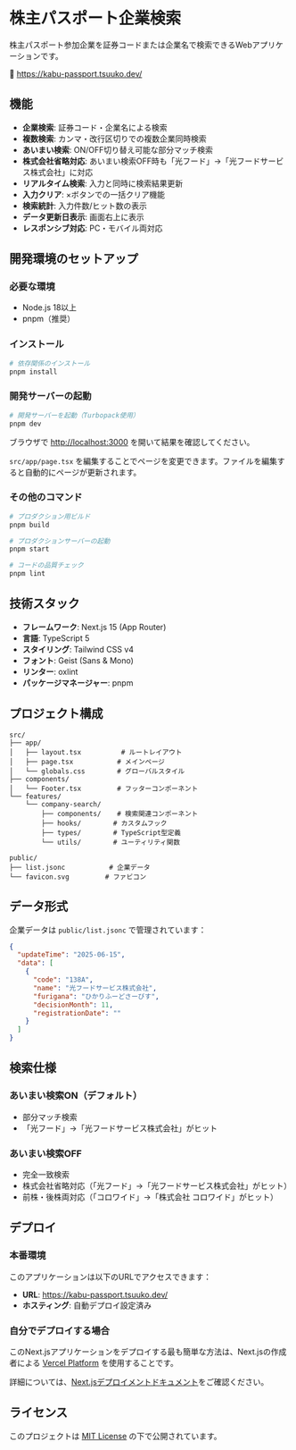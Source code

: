 # 株主パスポート企業検索

株主パスポート参加企業を証券コードまたは企業名で検索できるWebアプリケーションです。

🔗 https://kabu-passport.tsuuko.dev/

## 機能

- **企業検索**: 証券コード・企業名による検索
- **複数検索**: カンマ・改行区切りでの複数企業同時検索  
- **あいまい検索**: ON/OFF切り替え可能な部分マッチ検索
- **株式会社省略対応**: あいまい検索OFF時も「光フード」→「光フードサービス株式会社」に対応
- **リアルタイム検索**: 入力と同時に検索結果更新
- **入力クリア**: ×ボタンでの一括クリア機能
- **検索統計**: 入力件数/ヒット数の表示
- **データ更新日表示**: 画面右上に表示
- **レスポンシブ対応**: PC・モバイル両対応

## 開発環境のセットアップ

### 必要な環境

- Node.js 18以上
- pnpm（推奨）

### インストール

```bash
# 依存関係のインストール
pnpm install
```

### 開発サーバーの起動

```bash
# 開発サーバーを起動（Turbopack使用）
pnpm dev
```

ブラウザで [http://localhost:3000](http://localhost:3000) を開いて結果を確認してください。

`src/app/page.tsx` を編集することでページを変更できます。ファイルを編集すると自動的にページが更新されます。

### その他のコマンド

```bash
# プロダクション用ビルド
pnpm build

# プロダクションサーバーの起動
pnpm start

# コードの品質チェック
pnpm lint
```

## 技術スタック

- **フレームワーク**: Next.js 15 (App Router)
- **言語**: TypeScript 5
- **スタイリング**: Tailwind CSS v4
- **フォント**: Geist (Sans & Mono)
- **リンター**: oxlint
- **パッケージマネージャー**: pnpm

## プロジェクト構成

```
src/
├── app/
│   ├── layout.tsx          # ルートレイアウト
│   ├── page.tsx           # メインページ
│   └── globals.css        # グローバルスタイル
├── components/
│   └── Footer.tsx         # フッターコンポーネント
└── features/
    └── company-search/
        ├── components/    # 検索関連コンポーネント
        ├── hooks/        # カスタムフック
        ├── types/        # TypeScript型定義
        └── utils/        # ユーティリティ関数

public/
├── list.jsonc           # 企業データ
└── favicon.svg         # ファビコン
```

## データ形式

企業データは `public/list.jsonc` で管理されています：

```json
{
  "updateTime": "2025-06-15",
  "data": [
    {
      "code": "138A",
      "name": "光フードサービス株式会社", 
      "furigana": "ひかりふーどさーびす",
      "decisionMonth": 11,
      "registrationDate": ""
    }
  ]
}
```

## 検索仕様

### あいまい検索ON（デフォルト）
- 部分マッチ検索
- 「光フード」→「光フードサービス株式会社」がヒット

### あいまい検索OFF
- 完全一致検索
- 株式会社省略対応（「光フード」→「光フードサービス株式会社」がヒット）
- 前株・後株両対応（「コロワイド」→「株式会社 コロワイド」がヒット）

## デプロイ

### 本番環境

このアプリケーションは以下のURLでアクセスできます：
- **URL**: https://kabu-passport.tsuuko.dev/
- **ホスティング**: 自動デプロイ設定済み

### 自分でデプロイする場合

このNext.jsアプリケーションをデプロイする最も簡単な方法は、Next.jsの作成者による [Vercel Platform](https://vercel.com/new?utm_medium=default-template&filter=next.js&utm_source=create-next-app&utm_campaign=create-next-app-readme) を使用することです。

詳細については、[Next.jsデプロイメントドキュメント](https://nextjs.org/docs/app/building-your-application/deploying)をご確認ください。

## ライセンス

このプロジェクトは [MIT License](LICENSE) の下で公開されています。
